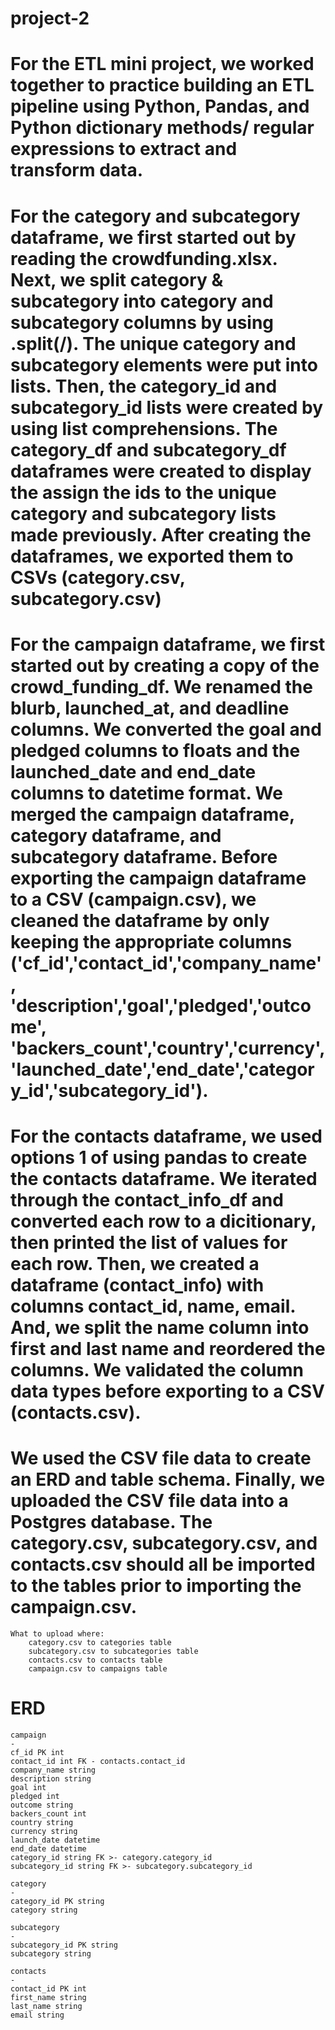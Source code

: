 # project-2

# For the ETL mini project, we worked together to practice building an ETL pipeline using Python, Pandas, and Python dictionary methods/ regular expressions to extract and transform data. 
# For the category and subcategory dataframe, we first started out by reading the crowdfunding.xlsx. Next, we split category & subcategory into category and subcategory columns by using .split(/). The unique category and subcategory elements were put into lists. Then, the category_id and subcategory_id lists were created by using list comprehensions. The category_df and subcategory_df dataframes were created to display the assign the ids to the unique category and subcategory lists made previously. After creating the dataframes, we exported them to CSVs (category.csv, subcategory.csv)
# For the campaign dataframe, we first started out by creating a copy of the crowd_funding_df. We renamed the blurb, launched_at, and deadline columns. We converted the goal and pledged columns to floats and the launched_date and end_date columns to datetime format. We merged the campaign dataframe, category dataframe, and subcategory dataframe. Before exporting the campaign dataframe to a CSV (campaign.csv), we cleaned the dataframe by only keeping the appropriate columns ('cf_id','contact_id','company_name', 'description','goal','pledged','outcome', 'backers_count','country','currency', 'launched_date','end_date','category_id','subcategory_id'). 
# For the contacts dataframe, we used options 1 of using pandas to create the contacts dataframe. We iterated through the contact_info_df and converted each row to a dicitionary, then printed the list of values for each row. Then, we created a dataframe (contact_info) with columns contact_id, name, email. And, we split the name column into first and last name and reordered the columns. We validated the column data types before exporting to a CSV (contacts.csv). 

# We used the CSV file data to create an ERD and table schema. Finally, we uploaded the CSV file data into a Postgres database. The category.csv, subcategory.csv, and contacts.csv should all be imported to the tables prior to importing the campaign.csv. 
    What to upload where:
        category.csv to categories table
        subcategory.csv to subcategories table
        contacts.csv to contacts table
        campaign.csv to campaigns table

# ERD
    campaign
    -
    cf_id PK int
    contact_id int FK - contacts.contact_id
    company_name string
    description string
    goal int
    pledged int
    outcome string
    backers_count int
    country string
    currency string
    launch_date datetime
    end_date datetime 
    category_id string FK >- category.category_id
    subcategory_id string FK >- subcategory.subcategory_id

    category 
    -
    category_id PK string
    category string 

    subcategory
    -
    subcategory_id PK string
    subcategory string

    contacts
    -
    contact_id PK int
    first_name string
    last_name string 
    email string